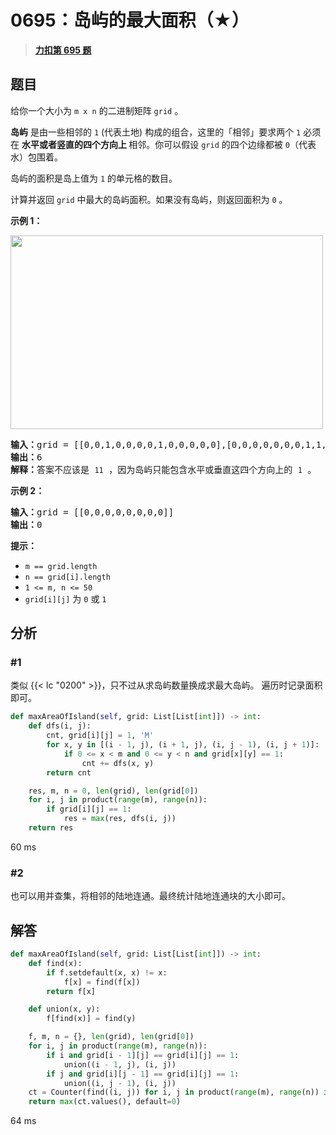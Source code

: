 # 0695：岛屿的最大面积（★）


> <u>**[力扣第 695 题](https://leetcode.cn/problems/max-area-of-island/)**</u>

## 题目

<p>给你一个大小为 <code>m x n</code> 的二进制矩阵 <code>grid</code> 。</p>

<p><strong>岛屿</strong> 是由一些相邻的 <code>1</code> (代表土地) 构成的组合，这里的「相邻」要求两个 <code>1</code> 必须在 <strong>水平或者竖直的四个方向上 </strong>相邻。你可以假设 <code>grid</code> 的四个边缘都被 <code>0</code>（代表水）包围着。</p>

<p>岛屿的面积是岛上值为 <code>1</code> 的单元格的数目。</p>

<p>计算并返回 <code>grid</code> 中最大的岛屿面积。如果没有岛屿，则返回面积为 <code>0</code> 。</p>



<p><strong>示例 1：</strong></p>
<img alt="" src="https://assets.leetcode.com/uploads/2021/05/01/maxarea1-grid.jpg" style="width: 500px; height: 310px;" />
<pre>
<strong>输入：</strong>grid = [[0,0,1,0,0,0,0,1,0,0,0,0,0],[0,0,0,0,0,0,0,1,1,1,0,0,0],[0,1,1,0,1,0,0,0,0,0,0,0,0],[0,1,0,0,1,1,0,0,1,0,1,0,0],[0,1,0,0,1,1,0,0,1,1,1,0,0],[0,0,0,0,0,0,0,0,0,0,1,0,0],[0,0,0,0,0,0,0,1,1,1,0,0,0],[0,0,0,0,0,0,0,1,1,0,0,0,0]]
<strong>输出：</strong>6
<strong>解释：</strong>答案不应该是 <code>11</code> ，因为岛屿只能包含水平或垂直这四个方向上的 <code>1</code> 。
</pre>

<p><strong>示例 2：</strong></p>

<pre>
<strong>输入：</strong>grid = [[0,0,0,0,0,0,0,0]]
<strong>输出：</strong>0
</pre>



<p><strong>提示：</strong></p>

<ul>
<li><code>m == grid.length</code></li>
<li><code>n == grid[i].length</code></li>
<li><code>1 &lt;= m, n &lt;= 50</code></li>
<li><code>grid[i][j]</code> 为 <code>0</code> 或 <code>1</code></li>
</ul>


## 分析

### #1

类似 {{< lc "0200" >}}，只不过从求岛屿数量换成求最大岛屿。
遍历时记录面积即可。

```python
def maxAreaOfIsland(self, grid: List[List[int]]) -> int:
    def dfs(i, j):
        cnt, grid[i][j] = 1, 'M'
        for x, y in [(i - 1, j), (i + 1, j), (i, j - 1), (i, j + 1)]:
            if 0 <= x < m and 0 <= y < n and grid[x][y] == 1:
                cnt += dfs(x, y)
        return cnt

    res, m, n = 0, len(grid), len(grid[0])
    for i, j in product(range(m), range(n)):
        if grid[i][j] == 1:
            res = max(res, dfs(i, j))
    return res
```
60 ms

### #2

也可以用并查集，将相邻的陆地连通。最终统计陆地连通块的大小即可。

## 解答

```python
def maxAreaOfIsland(self, grid: List[List[int]]) -> int:
    def find(x):
        if f.setdefault(x, x) != x:
            f[x] = find(f[x])
        return f[x]

    def union(x, y):
        f[find(x)] = find(y)

    f, m, n = {}, len(grid), len(grid[0])
    for i, j in product(range(m), range(n)):
        if i and grid[i - 1][j] == grid[i][j] == 1:
            union((i - 1, j), (i, j))
        if j and grid[i][j - 1] == grid[i][j] == 1:
            union((i, j - 1), (i, j))
    ct = Counter(find((i, j)) for i, j in product(range(m), range(n)) if grid[i][j] == 1)
    return max(ct.values(), default=0)
```
64 ms

